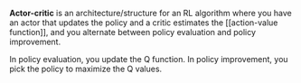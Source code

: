 **Actor-critic** is an architecture/structure for an RL algorithm where you have an actor that updates the policy and a critic estimates the [[action-value function]], and you alternate between policy evaluation and policy improvement. 

In policy evaluation, you update the Q function. In policy improvement, you pick the policy to maximize the Q values.